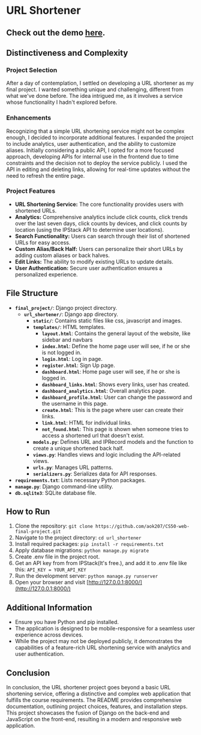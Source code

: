 # URL Shortener

## Check out the demo [here](https://youtu.be/I9jqMemPW2g).

## Distinctiveness and Complexity

### Project Selection
After a day of contemplation, I settled on developing a URL shortener as my final project. I wanted something unique and challenging, different from what we've done before. The idea intrigued me, as it involves a service whose functionality I hadn't explored before.

### Enhancements
Recognizing that a simple URL shortening service might not be complex enough, I decided to incorporate additional features. I expanded the project to include analytics, user authentication, and the ability to customize aliases. Initially considering a public API, I opted for a more focused approach, developing APIs for internal use in the frontend due to time constraints and the decision not to deploy the service publicly. I used the API in editing and deleting links, allowing for real-time updates without the need to refresh the entire page.

### Project Features
- **URL Shortening Service:** The core functionality provides users with shortened URLs.
- **Analytics:** Comprehensive analytics include click counts, click trends over the last seven days, click counts by devices, and click counts by location (using the IPStack API to determine user locations).
- **Search Functionality:** Users can search through their list of shortened URLs for easy access.
- **Custom Alias/Back Half:** Users can personalize their short URLs by adding custom aliases or back halves.
- **Edit Links:** The ability to modify existing URLs to update details.
- **User Authentication:** Secure user authentication ensures a personalized experience.

## File Structure

- **`final_project/`**: Django project directory.
  - **`url_shortener/`**: Django app directory.
    - **`static/`**: Contains static files like css, javascript and images.
    - **`templates/`**: HTML templates.
      - **`layout.html`**: Contains the general layout of the website, like sidebar and navbars
      - **`index.html`**: Define the home page user will see, if he or she is not logged in.
      - **`login.html`**: Log in page.
      - **`register.html`**: Sign Up page.
      - **`dashboard.html`**: Home page user will see, if he or she is logged in.
      - **`dashboard_links.html`**: Shows every links, user has created.
      - **`dashboard_analytics.html`**: Overall analytics page.
      - **`dashboard_profile.html`**: User can change the password and the username in this page.
      - **`create.html`**: This is the page where user can create their links.
      - **`link.html`**: HTML for individual links.
      - **`not_found.html`**: This page is shown when someone tries to access a shortened url that doesn't exist.
    - **`models.py`**: Defines URL and IPRecord models and the function to create a unique shortened back half.
    - **`views.py`**: Handles views and logic including the API-related views.
    - **`urls.py`**: Manages URL patterns.
    - **`serializers.py`**: Serializes data for API responses.
- **`requirements.txt`**: Lists necessary Python packages.
- **`manage.py`**: Django command-line utility.
- **`db.sqlite3`**: SQLite database file.

## How to Run

1. Clone the repository: `git clone https://github.com/aok207/CS50-web-final-project.git`
2. Navigate to the project directory: `cd url_shortener`
3. Install required packages: `pip install -r requirements.txt`
4. Apply database migrations: `python manage.py migrate`
5. Create .env file in the project root.
6. Get an API key from from IPStack(It's free.), and add it to .env file like this: `API_KEY = YOUR_API_KEY`
6. Run the development server: `python manage.py runserver`
7. Open your browser and visit [http://127.0.0.1:8000/](http://127.0.0.1:8000/)

## Additional Information

- Ensure you have Python and pip installed.
- The application is designed to be mobile-responsive for a seamless user experience across devices.
- While the project may not be deployed publicly, it demonstrates the capabilities of a feature-rich URL shortening service with analytics and user authentication.

## Conclusion

In conclusion, the URL shortener project goes beyond a basic URL shortening service, offering a distinctive and complex web application that fulfills the course requirements. The README provides comprehensive documentation, outlining project choices, features, and installation steps. This project showcases the fusion of Django on the back-end and JavaScript on the front-end, resulting in a modern and responsive web application.
